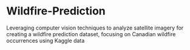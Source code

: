 # Wildfire-Prediction
Leveraging computer vision techniques to analyze satellite imagery for creating a wildfire prediction dataset, focusing on Canadian wildfire occurrences using Kaggle data
